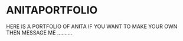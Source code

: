 # ANITAPORTFOLIO
HERE IS A PORTFOLIO  OF ANITA  IF YOU WANT TO MAKE YOUR OWN THEN  MESSAGE ME ..........
